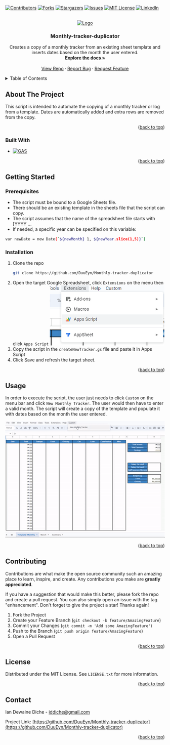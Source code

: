 
<a name="readme-top"></a>

[![Contributors][contributors-shield]][contributors-url]
[![Forks][forks-shield]][forks-url]
[![Stargazers][stars-shield]][stars-url]
[![Issues][issues-shield]][issues-url]
[![MIT License][license-shield]][license-url]
[![LinkedIn][linkedin-shield]][linkedin-url]



<!-- PROJECT LOGO -->
<br />
<div align="center">
  <a href="https://github.com/DuuEyn/Sheet-duplicato">
    <img src="https://lh3.googleusercontent.com/yCF7mTvXRF_EhDf7Kun5_-LMYTbD2IL-stx_D97EzpACfhpGjY_Frx8NZw63rSn2dME0v8-Im49Mh16htvPAGmEOMhiTxDZzo6rB7MY" alt="Logo" width="80" height="80">
  </a>

<h3 align="center">Monthly-tracker-duplicator</h3>

  <p align="center">
    Creates a copy of a monthly tracker from an existing sheet template and inserts dates based on the month the user entered.
    <br />
    <a href="https://github.com/DuuEyn/Monthly-tracker-duplicator
"><strong>Explore the docs »</strong></a>
    <br />
    <br />
    <a href="https://github.com/DuuEyn/Monthly-tracker-duplicator
">View Repo</a>
    ·
    <a href="https://github.com/DuuEyn/Monthly-tracker-duplicator
/issues">Report Bug</a>
    ·
    <a href="https://github.com/DuuEyn/Monthly-tracker-duplicator
/issues">Request Feature</a>
  </p>
</div>



<!-- TABLE OF CONTENTS -->
<details>
  <summary>Table of Contents</summary>
  <ol>
    <li>
      <a href="#about-the-project">About The Project</a>
      <ul>
        <li><a href="#built-with">Built With</a></li>
      </ul>
    </li>
    <li>
      <a href="#getting-started">Getting Started</a>
      <ul>
        <li><a href="#prerequisites">Prerequisites</a></li>
        <li><a href="#installation">Installation</a></li>
      </ul>
    </li>
    <li><a href="#usage">Usage</a></li>
    <li><a href="#contributing">Contributing</a></li>
    <li><a href="#license">License</a></li>
    <li><a href="#contact">Contact</a></li>
  </ol>
</details>



<!-- ABOUT THE PROJECT -->
## About The Project

This script is intended to automate the copying of a monthly tracker or log from a template. 
Dates are automatically added and extra rows are removed from the copy.

<p align="right">(<a href="#readme-top">back to top</a>)</p>



### Built With

* [![GAS][gas.js]][gas-url]

<p align="right">(<a href="#readme-top">back to top</a>)</p>



<!-- GETTING STARTED -->
## Getting Started



### Prerequisites

* The script must be bound to a Google Sheets file. 
* There should be an existing template in the sheets file that the script can copy.
* The script assumes that the name of the spreadsheet file starts with [YYYY ...
* If needed, a specific year can be specified on this variable:
```sh
var newDate = new Date(`${newMonth} 1, ${newYear.slice(1,5)}`)
```

### Installation

1. Clone the repo
   ```sh
   git clone https://github.com/DuuEyn/Monthly-tracker-duplicator
   ```
2. Open the target Google Spreadsheet, click `Extensions` on the menu then click `Apps Script`
   ![Menu Screen Shot][menu-screenshot]
3. Copy the script in the `createNewTracker.gs` file and paste it in Apps Script
4. Click Save and refresh the target sheet.
   
<p align="right">(<a href="#readme-top">back to top</a>)</p>



<!-- USAGE EXAMPLES -->
## Usage

In order to execute the script, the user just needs to click `Custom` on the menu bar and click `New Monthly Tracker`. The user would then have to enter a valid month.
The script will create a copy of the template and populate it with dates based on the month the user entered.

![Project Demo][project-demo]

<p align="right">(<a href="#readme-top">back to top</a>)</p>



<!-- CONTRIBUTING -->
## Contributing

Contributions are what make the open source community such an amazing place to learn, inspire, and create. Any contributions you make are **greatly appreciated**.

If you have a suggestion that would make this better, please fork the repo and create a pull request. You can also simply open an issue with the tag "enhancement".
Don't forget to give the project a star! Thanks again!

1. Fork the Project
2. Create your Feature Branch (`git checkout -b feature/AmazingFeature`)
3. Commit your Changes (`git commit -m 'Add some AmazingFeature'`)
4. Push to the Branch (`git push origin feature/AmazingFeature`)
5. Open a Pull Request

<p align="right">(<a href="#readme-top">back to top</a>)</p>



<!-- LICENSE -->
## License

Distributed under the MIT License. See `LICENSE.txt` for more information.

<p align="right">(<a href="#readme-top">back to top</a>)</p>



<!-- CONTACT -->
## Contact

Ian Dewaine Diche - iddiche@gmail.com

Project Link: [https://github.com/DuuEyn/Monthly-tracker-duplicator](https://github.com/DuuEyn/Monthly-tracker-duplicator)

<p align="right">(<a href="#readme-top">back to top</a>)</p>




<!-- MARKDOWN LINKS & IMAGES -->
<!-- https://www.markdownguide.org/basic-syntax/#reference-style-links -->
[contributors-shield]: https://img.shields.io/github/contributors/DuuEyn/Monthly-tracker-duplicator.svg?style=for-the-badge
[contributors-url]: https://github.com/DuuEyn/Monthly-tracker-duplicator/graphs/contributors
[forks-shield]: https://img.shields.io/github/forks/DuuEyn/Monthly-tracker-duplicator.svg?style=for-the-badge
[forks-url]: https://github.com/DuuEyn/Monthly-tracker-duplicator/network/members
[stars-shield]: https://img.shields.io/github/stars/DuuEyn/Monthly-tracker-duplicator.svg?style=for-the-badge
[stars-url]: https://github.com/DuuEyn/Monthly-tracker-duplicator/stargazers
[issues-shield]: https://img.shields.io/github/issues/DuuEyn/Monthly-tracker-duplicator.svg?style=for-the-badge
[issues-url]: https://github.com/DuuEyn/Monthly-tracker-duplicator/issues
[license-shield]: https://img.shields.io/github/license/DuuEyn/Monthly-tracker-duplicator.svg?style=for-the-badge
[license-url]: https://github.com/DuuEyn/Monthly-tracker-duplicator/blob/master/LICENSE.txt
[linkedin-shield]: https://img.shields.io/badge/-LinkedIn-black.svg?style=for-the-badge&logo=linkedin&colorB=555
[linkedin-url]: https://linkedin.com/in/ian-dewaine-diche-69406a2bb
[menu-screenshot]: resources/BoundScript.png
[project-demo]: resources/ScriptDemo.gif
[gas.js]: https://img.shields.io/badge/Google%20Apps%20Script-4A4A55?style=for-the-badge&logo=googleappsscript&logoColor=white
[gas-url]: https://www.google.com/script/start/
